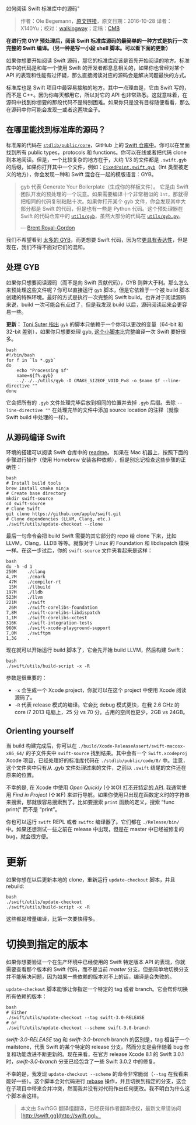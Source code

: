 如何阅读 Swift 标准库中的源码"

> 作者：Ole Begemann，[原文链接](https://oleb.net/blog/2016/10/swift-stdlib-source/)，原文日期：2016-10-28
> 译者：X140Yu；校对：[walkingway](http://chengway.in/)；定稿：[CMB](https://github.com/chenmingbiao)
  









**在进行完 GYP 预处理后，阅读 Swift 标准库源码的~~最简单的~~一种方式是执行一次完整的 Swift 编译。（另一种是写一小段 shell 脚本。可以看下面的更新）**

如果你想要开始阅读 Swift 源码，那它的标准库应该是首先开始阅读的地方。标准库中的代码是和每一个使用 Swift 的开发者都息息相关的，如果你也曾经对某个 API 的表现和性能有过怀疑，那么直接阅读对应的源码会是解决问题最快的方式。

标准库也是 Swift 项目中最容易接触的地方。其中一点理由是，它由 Swift 写的，而不是 C++。因为你每天都用它，所以对它的 API 也非常熟悉。这就意味着，在源码中找到你想要的那段代码不是特别困难。如果你只是没有目标随便看看，那么在源码中你可能会发现[一](https://oleb.net/blog/2016/09/playground-print-hook/ "_playgroundPrintHook")或者这[两](https://oleb.net/blog/2016/10/swift-array-of-c-strings/ "Passing an Array of Strings from Swift to C")块金子。



## 在哪里能找到标准库的源码？

标准库的代码在 [`stdlib/public/core`](https://github.com/apple/swift/tree/master/stdlib/public/core)，GitHub 上的 [Swift 仓库中](https://github.com/apple/swift)。你可以在里面找到所有 public types，protocols 和 functions。你可以在线或者把代码 clone 到本地阅读。但是，一个比较复杂的地方在于，大约 1/3 的文件都是 `.swift.gyb` 的后缀，如果你打开其中一个文件，例如：[`FixedPoint.swift.gyb`](https://github.com/apple/swift/blob/master/stdlib/public/core/FixedPoint.swift.gyb)（Int 类型被定义的地方），你会发现一种和 Swift 混合在一起的模版语言：GYB。

> gyb 代表 Generate Your Boilerplate（生成你的样板文件）。 它是由 Swift 团队开发的预处理的一个玩意。如果需要编译十个非常相似的 `Int`，那就得把相同的代码复制粘贴十次。如果你打开某个 gyb 文件，你会发现其中大部分都是 Swift 的代码，但是也有一些是 Python 代码。这个预处理器在 Swift 的代码仓库中的 [`utils/gyb`](https://github.com/apple/swift/blob/master/utils/gyb)，虽然大部分的代码在 [`utils/gyb.py`](https://github.com/apple/swift/blob/master/utils/gyb.py)。
> 
> — [Brent Royal-Gordon](https://lists.swift.org/pipermail/swift-users/Week-of-Mon-20151207/000226.html)

我们不希望看到 [太多的 GYB](https://twitter.com/gottesmang/status/787493623533215745)，而更想要 Swift 代码，因为它[更具有表达性](https://twitter.com/gottesmang/status/787493919072235520)，但是现在，我们不得不面对它们的混和。

## 处理 GYB

如果你只想要阅读源码（而不是向 Swift 贡献代码），GYB 则弊大于利。那么怎么来预处理这些文件呢？你可以直接运行 `gyb` 脚本，但是它依赖于一个被 build 脚本创建的特殊环境。最好的方式是执行一次完整的 Swift build。也许对于阅读源码来说，build 一次可能会有点过了，但是我发现 build 以后，源码阅读起来会更容易一些。

**更新：** [Toni Suter 指出](https://twitter.com/tonisuter/status/792325666591088668) `gyb` 的脚本只依赖于一个你可以更改的变量（64-bit 和 32-bit 差别），如果你只想要处理 gyb, [这个小脚本](https://gist.github.com/tonisuter/e47267a25b3dcc90fe75a24d3ed2063a)比完整编译一次 Swift 要好很多。

    bash
    #!/bin/bash
    for f in `ls *.gyb`
    do
        echo "Processing $f"
        name=${f%.gyb}
        ../../../utils/gyb -D CMAKE_SIZEOF_VOID_P=8 -o $name $f --line-directive ""
    done

它会把所有的 `.gyb` 文件处理完毕后放到相同的位置并去掉 `.gyb` 后缀。去除 `--line-directive ""` 在处理完毕的文件中添加 source location 的注释（就像 Swift build 中处理的一样）。

## 从源码编译 Swift

环境的搭建可以阅读 Swift 仓库中的 [readme](https://github.com/apple/swift/blob/master/README.md)。 如果在 Mac 机器上，按照下面的步骤进行操作（使用 Homebrew 安装各种依赖），但是别忘记检查这些步骤的正确性：

    bash
    # Install build tools
    brew install cmake ninja
    # Create base directory
    mkdir swift-source
    cd swift-source
    # Clone Swift
    git clone https://github.com/apple/swift.git
    # Clone dependencies (LLVM, Clang, etc.)
    ./swift/utils/update-checkout --clone

最后一句命令会把 build Swift 需要的其它部分的 repo 给 clone 下来，比如 LLVM，Clang，LLDB 等等。就像对于 Linux 的 Foundation 和 libdispatch 模块一样。在这一步过后，你的 `swift-source` 文件夹看起来是这样：

    bash
    du -h -d 1
    250M	./clang
    4,7M	./cmark
     47M	./compiler-rt
     15M	./llbuild
    197M	./lldb
    523M	./llvm
    221M	./swift
     26M	./swift-corelibs-foundation
    7,8M	./swift-corelibs-libdispatch
    1,1M	./swift-corelibs-xctest
    316K	./swift-integration-tests
    960K	./swift-xcode-playground-support
    7,0M	./swiftpm
    1,3G	.

现在就可以开始运行 build 脚本了，它会先开始 build LLVM，然后构建 Swift：

    bash
    ./swift/utils/build-script -x -R

参数是很重要的：

* `-x` 会生成一个 Xcode project，你就可以在这个 project 中使用 Xcode 阅读源码了。
* `-R` 代表 release 模式的编译。它会比 debug 模式更快，在我 2.6 GHz 的 core i7 2013 电脑上，25 分 vs 70 分。占用的空间也更少，2GB vs 24GB。

## Orienting yourself

当 build 构建完成后，你可以在 `./build/Xcode-ReleaseAssert/swift-macosx-x86_64/` 的子文件夹中 `swift-source` 找到结果。其中会有一个 `Swift.xcodeproj` Xcode 项目，已经处理好的标准库代码在 `./stdlib/public/code/8/` 中。注意，这个文件夹中只有从 .gyb 文件处理过来的文件，之前以 `.swift` 结尾的文件还在原来的位置。

不幸的是, 在 Xcode 中使用 *Open Quickly* (⇧⌘O) [打不开特定的 API](https://twitter.com/UINT_MIN/status/792101106495008768). 我通常使用 *Find in Project* (⇧⌘F) 来进行导航。如果你使用只出现在函数定义时的字符串来搜索，那就很容易搜索到了。比如要搜索 `print` 函数的定义，搜索 “func print(“ 而不是 “print”。

你也可以运行 `swift` REPL 或者 `swiftc` 编译器了。它们都在 `./Release/bin/` 中。如果还想测试一些之前在 release 中出现，但是在 master 中已经被修复的 bug，就会很方便。

# 更新

如果你想在以后更新本地的 clone，重新运行 `update-checkout` 脚本，并且 rebuild:

    bash
    ./swift/utils/update-checkout
    ./swift/utils/build-script -x -R
这些都是增量编译，比第一次要快得多。

# 切换到指定的版本

如果你想要验证一个在生产环境中已经使用的 Swift 特定版本 API 的表现，你就需要查看那个版本的 Swift 代码，而不是当前 *master* 分支。但是简单地切换分支并不能解决问题，因为如果一些依赖的版本对不上的话，编译是会失败的。

`update-checkout` 脚本能够让你指定一个特定的 tag 或者 branch。它会帮你切换所有依赖的版本：

    bash
    # Either
    ./swift/utils/update-checkout --tag swift-3.0-RELEASE
    # or
    ./swift/utils/update-checkout --scheme swift-3.0-branch

*swift-3.0-RELEASE* tag 和 *swift-3.0-branch* branch 的区别是，tag 相当于一个 mailstone，代表 Swift 的某个特定的 release 分支。然而分支是会伴随着 bug 修复和功能改进不断更新的。现在来看，在官方 release Xcode 8.1 的 Swift 3.0.1 时，*swift-3.0-branch* 分支已经包含了一些 Swift 3.0.2 中的修复。

不幸的是，我发现 `update-checkout --scheme` 的命令非常脆弱（`--tag` 在我看来能好一些）。这个脚本会对代码进行 [rebase](https://git-scm.com/docs/git-rebase)  操作，并且切换到指定的分支，这会在子项目中带来合并冲突，然而我并没有对代码作出任何更改。我不明白为什么这个脚本会这样。
> 本文由 SwiftGG 翻译组翻译，已经获得作者翻译授权，最新文章请访问 [http://swift.gg](http://swift.gg)。